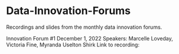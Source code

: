# Data-Innovation-Forums
Recordings and slides from the monthly data innovation forums. 

Innovation Forum #1
December 1, 2022 
Speakers:  Marcelle Loveday, Victoria Fine, Myranda Uselton Shirk 
Link to recording: 
